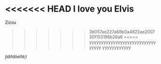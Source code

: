 <<<<<<< HEAD
I love you Elvis
=======
Zizou
>>>>>>> 3b057ae227a68b0a4822ae200730f153196b26a6
=====
yyyyyyyyyyyyyyyyyyyyyyyyyyyyyyyyy
yyyyyyyyyyyy



jldifdiieifd;l